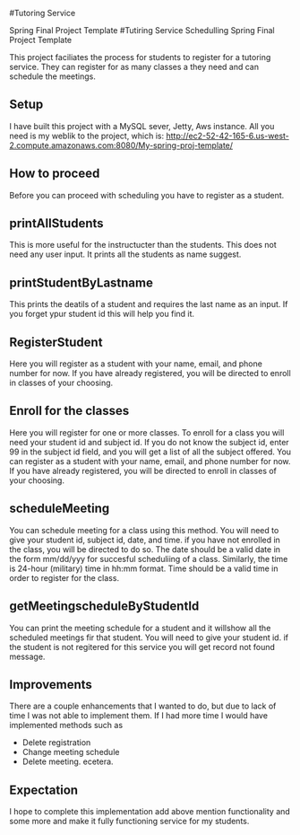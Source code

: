 #Tutoring Service 

Spring Final Project Template
#Tutiring Service Schedulling Spring Final Project Template

This project faciliates the process for students to register for a tutoring service. They can register for as many classes a they need and can schedule the meetings.
## Setup

I have built this project with a MySQL sever, Jetty, Aws instance. All you need is my weblik to the project, which is: 
http://ec2-52-42-165-6.us-west-2.compute.amazonaws.com:8080/My-spring-proj-template/


## How to proceed

Before you can proceed with scheduling you have to register as a student.
## printAllStudents
  This is more useful for the instructucter than the students. This does not need any user input. It prints all the students as name suggest. 
## printStudentByLastname
  This prints the deatils of a student and requires the last name as an input. If you forget ypur student id this will help you find it.
## RegisterStudent 
  Here you will register as a student with your name, email, and phone number for now. 
  If you have already registered, you will be directed to enroll in classes of your choosing. 
## Enroll for the classes
  Here you will register for one or more classes. To enroll for a class you will need your student id and subject id. 
  If you do not know the subject id, enter 99 in the subject id field, and you will get a list of all the subject offered.
  You can register as a student with your name, email, and phone number for now. If you have already registered, you will be directed to enroll in classes of your choosing. 

## scheduleMeeting
   You can schedule meeting for a class using this method. You will need to give your student id, subject id, date, and time. if you have not enrolled in the class, you will be directed to do so. The date should be a valid date in the form mm/dd/yyy for succesful scheduliing of a class. Similarly, the time is 24-hour (military) time in hh:mm format. Time should be a valid time in order to register for the class.
## getMeetingscheduleByStudentId
You can print the meeting schedule for a student and it willshow all the scheduled meetings fir that student. You will need to give your student id. if the student is not regitered for this service you will get record not found message.
   
## Improvements
   There are a couple enhancements that I wanted to do, but due to lack of time I was not able to implement them.
   If I had more time I would have implemented methods  such as
   - Delete registration
   - Change meeting schedule
   - Delete meeting. 
   ecetera. 
  ## Expectation
  I hope to complete this implementation add above mention functionality and some more and make it fully functioning service for my students.
  
   
